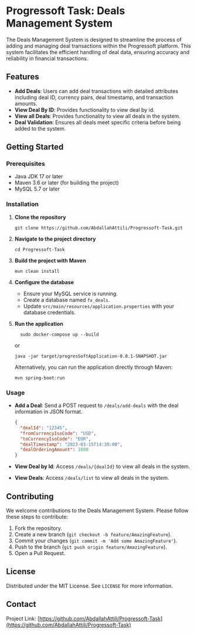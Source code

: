 
# Progressoft Task: Deals Management System

The Deals Management System is designed to streamline the process of adding and managing deal transactions within the Progressoft platform. This system facilitates the efficient handling of deal data, ensuring accuracy and reliability in financial transactions.

## Features

- **Add Deals**: Users can add deal transactions with detailed attributes including deal ID, currency pairs, deal timestamp, and transaction amounts.
- **View Deal By ID**: Provides functionality to view deal by id.
- **View all Deals**: Provides functionality to view all deals in the system.
- **Deal Validation**: Ensures all deals meet specific criteria before being added to the system.

## Getting Started

### Prerequisites

- Java JDK 17 or later
- Maven 3.6 or later (for building the project)
- MySQL 5.7 or later

### Installation

1. **Clone the repository**

   ```
   git clone https://github.com/AbdallahAttili/Progressoft-Task.git
   ```

2. **Navigate to the project directory**

   ```
   cd Progressoft-Task
   ```

3. **Build the project with Maven**

   ```
   mvn clean install
   ```

4. **Configure the database**

    - Ensure your MySQL service is running.
    - Create a database named `fx_deals`.
    - Update `src/main/resources/application.properties` with your database credentials.

5. **Run the application**

   ```
     sudo docker-compose up --build
   ```
   or
   ```
   java -jar target/progresSoftApplication-0.0.1-SNAPSHOT.jar
   ```

   Alternatively, you can run the application directly through Maven:

   ```
   mvn spring-boot:run
   ```

### Usage

- **Add a Deal**: Send a POST request to `/deals/add-deals` with the deal information in JSON format.

  ```json
  {
    "dealId": "12345",
    "fromCurrencyIsoCode": "USD",
    "toCurrencyIsoCode": "EUR",
    "dealTimestamp": "2023-03-15T14:30:00",
    "dealOrderingAmount": 1000
  }
  ```

- **View Deal by Id**: Access `/deals/{dealId}` to view all deals in the system.
- **View Deals**: Access `/deals/list` to view all deals in the system.

## Contributing

We welcome contributions to the Deals Management System. Please follow these steps to contribute:

1. Fork the repository.
2. Create a new branch (`git checkout -b feature/AmazingFeature`).
3. Commit your changes (`git commit -m 'Add some AmazingFeature'`).
4. Push to the branch (`git push origin feature/AmazingFeature`).
5. Open a Pull Request.

## License

Distributed under the MIT License. See `LICENSE` for more information.

## Contact
Project Link: [https://github.com/AbdallahAttili/Progressoft-Task](https://github.com/AbdallahAttili/Progressoft-Task)
